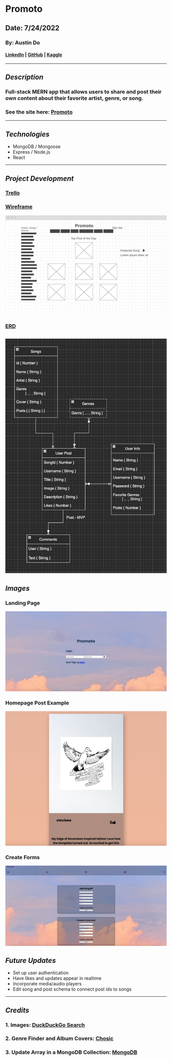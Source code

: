 # Promoto

## Date: 7/24/2022

### By: Austin Do

#### **[LinkedIn](https://www.linkedin.com/in/austin-do/) | [GitHub](https://github.com/austinndo) | [Kaggle](https://www.kaggle.com/austindo)**

---

## **_Description_**

### Full-stack MERN app that allows users to share and post their own content about their favorite artist, genre, or song.

### See the site here: [Promoto](https://mighty-dusk-67064.herokuapp.com/)

---

## **_Technologies_**

- MongoDB / Mongoose
- Express / Node.js
- React

---

## **_Project Development_**

### [Trello](https://trello.com/invite/b/C5WnHRWw/0e369414cd57d38893995b2877c4b12e/promoto)

### [Wireframe](https://wireframe.cc/Hyra9u)

![Wireframe](README_assets/wireframe.png)

### [ERD](https://drive.google.com/file/d/1GZttuTBhEKmNavor16SxlhXQMraRVypQ/view?usp=sharing)

## ![ERD](README_assets/erd.png)

## **_Images_**

### Landing Page

![Landing Page](README_assets/landing-page.png)

### Homepage Post Example

![Homepage](README_assets/homepage-post.png)

### Create Forms

![Create Forms](README_assets/create-forms.png)

## **_Future Updates_**

<ul>
<li> Set up user authentication
<li> Have likes and updates appear in realtime
<li> Incorporate media/audio players
<li> Edit song and post schema to connect post ids to songs
</ul>

---

## **_Credits_**

### 1. Images: [DuckDuckGo Search](https://duckduckgo.com/)

### 2. Genre Finder and Album Covers: [Chosic](https://www.chosic.com/music-genre-finder/)

### 3. Update Array in a MongoDB Collection: [MongoDB](https://www.mongodb.com/docs/v4.2/reference/operator/update/push/)
